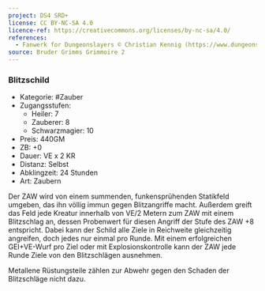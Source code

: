 ```yaml
---
project: DS4 SRD+
license: CC BY-NC-SA 4.0
licence-ref: https://creativecommons.org/licenses/by-nc-sa/4.0/
references: 
  - Fanwerk for Dungeonslayers © Christian Kennig (https://www.dungeonslayers.net/)
source: Bruder Grimms Grimmoire 2
---
```


### Blitzschild

- Kategorie: #Zauber
- Zugangsstufen:
  - Heiler: 7
  - Zauberer: 8
  - Schwarzmagier: 10
- Preis: 440GM
- ZB: +0
- Dauer: VE x 2 KR
- Distanz: Selbst
- Abklingzeit: 24 Stunden
- Art: Zaubern

Der ZAW wird von einem summenden, funkensprühenden Statikfeld umgeben, das ihn völlig immun gegen Blitzangriffe macht. Außerdem greift das Feld jede Kreatur innerhalb von VE/2 Metern zum ZAW mit einem Blitzschlag an, dessen Probenwert für diesen Angriff der Stufe des ZAW +8 entspricht. Dabei kann der Schild alle Ziele in Reichweite gleichzeitig angreifen, doch jedes nur einmal pro Runde. Mit einem erfolgreichen GEI+VE-Wurf pro Ziel oder mit Explosionskontrolle kann der ZAW jede Runde Ziele von den Blitzschlägen ausnehmen.

Metallene Rüstungsteile zählen zur Abwehr gegen den Schaden der Blitzschläge nicht dazu.

